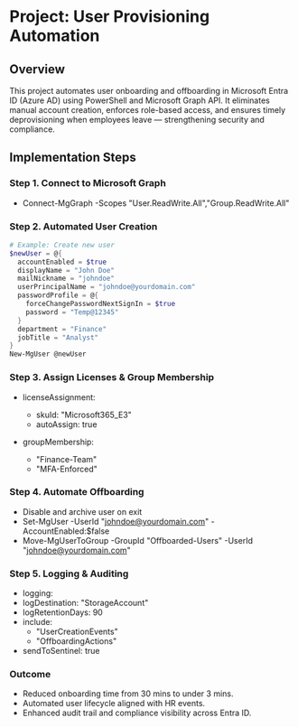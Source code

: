 # Project: User Provisioning Automation

## Overview
This project automates user onboarding and offboarding in Microsoft Entra ID (Azure AD) using PowerShell and Microsoft Graph API.
It eliminates manual account creation, enforces role-based access, and ensures timely deprovisioning when employees leave — strengthening security and compliance.

## Implementation Steps
### Step 1. Connect to Microsoft Graph
- Connect-MgGraph -Scopes "User.ReadWrite.All","Group.ReadWrite.All"

### Step 2. Automated User Creation
```powershell
# Example: Create new user
$newUser = @{
  accountEnabled = $true
  displayName = "John Doe"
  mailNickname = "johndoe"
  userPrincipalName = "johndoe@yourdomain.com"
  passwordProfile = @{
    forceChangePasswordNextSignIn = $true
    password = "Temp@12345"
  }
  department = "Finance"
  jobTitle = "Analyst"
}
New-MgUser @newUser
```

### Step 3. Assign Licenses & Group Membership
- licenseAssignment:
  - skuId: "Microsoft365_E3"
  - autoAssign: true

- groupMembership:
  - "Finance-Team"
  - "MFA-Enforced"

### Step 4. Automate Offboarding
- Disable and archive user on exit
- Set-MgUser -UserId "johndoe@yourdomain.com" -AccountEnabled:$false
- Move-MgUserToGroup -GroupId "Offboarded-Users" -UserId "johndoe@yourdomain.com"

### Step 5. Logging & Auditing
- logging:
 -  logDestination: "StorageAccount"
 -  logRetentionDays: 90
  - include:
    - "UserCreationEvents"
    - "OffboardingActions"
 -  sendToSentinel: true

### Outcome
- Reduced onboarding time from 30 mins to under 3 mins.
- Automated user lifecycle aligned with HR events.
- Enhanced audit trail and compliance visibility across Entra ID.
